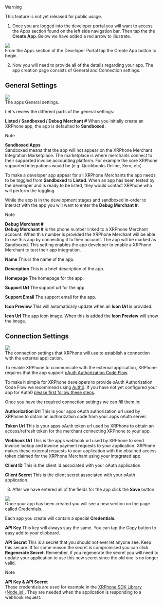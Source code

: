 >[!WARNING]
>This feature is not yet released for public usage.

1. Once you are logged into the developer portal you will want to access the Apps section found on the left side navigation bar. Then tap the the **Create App**.  Below we have added a red arrow to illustrate.

<img src="https://files.readme.io/c7f41e6-Screen_Shot_2022-07-22_at_1.25.34_PM.png" class="border" />
<div class="caption">From the Apps section of the Developer Portal tap the Create App button to begin.</div>

2. Now you will need to provide all of the details regarding your app. The app creation page consists of General and Connection settings.

## General Settings 

<img src="https://files.readme.io/d9c619e-Screen_Shot_2022-07-22_at_1.31.43_PM.png" class="border" />
<div class="caption">The apps General settings.</div>

Let's review the different parts of the general settings:

**Listed / Sandboxed / Debug Merchant #** 
When you initially create an XRPhone app, the app is defaulted to **Sandboxed**. 

>[!NOTE]
><b>Sandboxed Apps</b><br>
Sandboxed means that the app will not appear on the XRPhone Merchant Integration Marketplace. The marketplace is where merchants connect  to their supported invoice accounting platform. For example the core XRPhone supported integrations would be (e.g: Quickbooks Online, Xero, etc).

To make a developer app appear for all XRPhone Merchants the app needs to be toggled from **Sandboxed** to **Listed**. When an app has been tested by the developer and is ready to be listed, they would contact XRPhone who will perform the toggling.

While the app is in the development stages and sandboxed in-order to interact with the app you will want to enter the **Debug Merchant #**. 

>[!NOTE]
><b>Debug Merchant #</b><br>
**Debug Merchant #** is the phone number linked to a XRPhone Merchant account. When this number is provided the XRPhone Merchant will be able to use this app by connecting it to their account. The app will be marked as Sandboxed. This setting enables the app developer to enable a XRPhone Merchant to test their app integration.

**Name** 
This is the name of the app.

**Description**
This is a brief description of the app.

**Homepage** 
The homepage for the app.

**Support Url**
The support url for the app.

**Support Email**
The support email for the app.

**Icon Preview**
This will automatically update when an **Icon Url** is provided.

**Icon Url**
The app icon image. When this is added the **Icon Preview** will show the image. 

## Connection Settings

<img src="https://files.readme.io/dca6cd3-Screen_Shot_2022-07-22_at_1.43.51_PM.png" class="border" />
<div class="caption">The connection settings that XRPhone will use to establish a connection with the external application.</div>

To enable XRPhone to communicate with the external application, XRPhone requires that the app support [oAuth Authorization Code Flow](https://auth0.com/docs/get-started/authentication-and-authorization-flow/authorization-code-flow).

To make it simple for XRPhone developers to provide oAuth Authorization Code Flow we recommend using [Auth0](https://auth0.com). If you have not yet configured your app for Auth0 [please first follow these steps](https://foo.com).

Once you have the required connection settings we can fill them in:

**Authorization Url**
This is your apps oAuth authorization url used by XRPhone to obtain an authorization code from your apps oAuth server. 

**Token Url**
This is your apps oAuth token url used by XRPhone to obtain an access/refresh token for the merchant connecting XRPhone to your app.

**Webhook Url**
This is the apps webhook url used by XRPhone to send invoice lookup and invoice payment requests to your application. XRPhone makes these external requests to your application with the obtained access token claimed for the XRPhone Merchant using your integrated app.

**Client ID**
This is the client id associated with your oAuth application.

**Client Secret**
This is the client secret associated with your oAuth application.

3. After we have entered all of the fields for the app click the **Save** button. 

<img src="https://files.readme.io/5e714d2-Screen_Shot_2022-07-22_at_2.01.08_PM.png" class="border" />
<div class="caption">Once your app has been created you will see a new section on the page called Credentials.</div>

Each app you create will contain a special **Credentials**.

**API Key**
This key will always stay the same. You can tap the Copy button to easy add to your clipboard.

**API Secret** 
This is a secret that you should not ever let anyone see. Keep this secure. If for some reason the secret is compromised you can click **Regenerate Secret**. Remember, if you regenerate the secret you will need to update your application to use this new secret since the old one is no longer valid. 

>[!NOTE]
><b>API Key & API Secret</b><br>
These credentials are used for example in the [XRPhone SDK Library (Node.js) ](/v0.0.1/SDK%20Libraries/xrphone-sdk-nodejs). They are needed when the application is responding to a webhook request.
